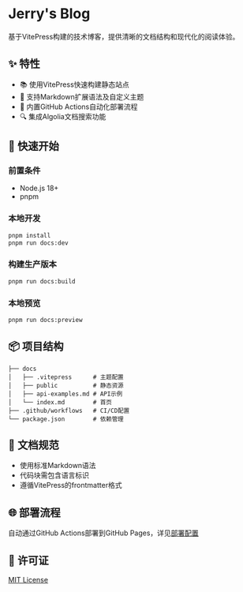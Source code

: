 # Jerry's Blog

基于VitePress构建的技术博客，提供清晰的文档结构和现代化的阅读体验。

## ✨ 特性
- 📚 使用VitePress快速构建静态站点
- 🎨 支持Markdown扩展语法及自定义主题
- 🚀 内置GitHub Actions自动化部署流程
- 🔍 集成Algolia文档搜索功能

## 🚀 快速开始

### 前置条件
- Node.js 18+
- pnpm

### 本地开发
```bash
pnpm install
pnpm run docs:dev
```

### 构建生产版本
```bash
pnpm run docs:build
```

### 本地预览
```bash
pnpm run docs:preview
```

## 📦 项目结构
```
├── docs
│   ├── .vitepress      # 主题配置
│   ├── public          # 静态资源
│   ├── api-examples.md # API示例
│   └── index.md        # 首页
├── .github/workflows   # CI/CD配置
└── package.json        # 依赖管理
```

## 📄 文档规范
- 使用标准Markdown语法
- 代码块需包含语言标识
- 遵循VitePress的frontmatter格式

## 🌐 部署流程
自动通过GitHub Actions部署到GitHub Pages，详见[部署配置](.github/workflows/deploy.yml)

## 📜 许可证
[MIT License](LICENSE)

